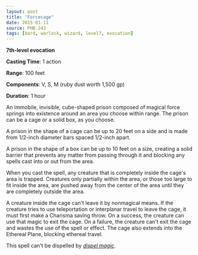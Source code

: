 ```yaml
---
layout: post
title: "Forcecage"
date: 2015-01-11
source: PHB.243
tags: [bard, warlock, wizard, level7, evocation]
---
```


**7th-level evocation**

**Casting Time**: 1 action

**Range**: 100 feet

**Components**: V, S, M (ruby dust worth 1,500 gp)

**Duration**: 1 hour

An immobile, invisible, cube-shaped prison composed of magical force springs into existence around an area you choose within range. The prison can be a cage or a solid box, as you choose.

A prison in the shape of a cage can be up to 20 feet on a side and is made from 1/2-inch diameter bars spaced 1/2-inch apart.

A prison in the shape of a box can be up to 10 feet on a size, creating a solid barrier that prevents any matter from passing through it and blocking any spells cast into or out from the area.

When you cast the spell, any creature that is completely inside the cage's area is trapped. Creatures only partially within the area, or those too large to fit inside the area, are pushed away from the center of the area until they are completely outside the area.

A creature inside the cage can't leave it by nonmagical means. If the creature tries to use teleportation or interplanar travel to leave the cage, it must first make a Charisma saving throw. On a success, the creature can use that magic to exit the cage. On a failure, the creature can't exit the cage and wastes the use of the spell or effect. The cage also extends into the Ethereal Plane, blocking ethereal travel.

This spell can't be dispelled by _[dispel magic](dispel-magic "dispel magic (lvl 3)")_.
